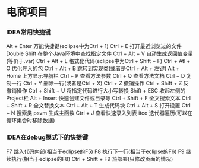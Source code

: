 # 电商项目
### IDEA常用快捷键
Alt + Enter 万能快捷键(eclipse中为Ctrl + 1)
Ctrl + E 打开最近浏览过的文件
Double Shift 在整个Java环境中查找指定文件
Ctrl + Alt + V 自动生成返回值变量(等价于.var)
Ctrl + Alt + L 格式化代码(eclipse中为Ctrl +  Shift + F)
Ctrl + Atl + O 优化导入的包
Ctrl + Alt + B 跳转到实现类(或者是Ctrl + Alt + 左键)
Alt + Home 上方显示导航栏
Ctrl + P 查看方法参数
Ctrl + Q 查看方法文档
Ctrl + D 复制一行
Ctrl + Y 删除一行(或者是Ctrl + X)
Ctrl + Z 撤销操作
Ctrl + Shift + Z 反撤销操作
Ctrl + Shift + U 将指定代码进行大小写转换
Shift + ESC 收起左侧的Project栏
Alt + Insert 快速创建文件或目录等
Ctrl + Shift + F 全文搜索文本
Ctrl + Shift + R 全文替换文本
Ctrl + Alt + T 生成代码块
Ctrl + Alt + S 打开设置 
Ctrl + N 搜索类
psvm 生成主函数
Ctrl + J 查看快速录入列表
itco 迭代器遍历(可以在循环集合时移除数据)
### IDEA在debug模式下的快捷键
F7 跳入代码内部(相当于eclipse的F5)
F8 执行下一行(相当于eclipse的F6)
F9 继续执行(相当于eclipse的F8)
Ctrl + Shift + F9 热部署(只修改页面的情况)





